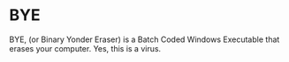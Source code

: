 # BYE
BYE, (or Binary Yonder Eraser) is a Batch Coded Windows Executable that erases your computer. Yes, this is a virus.
